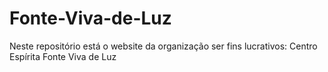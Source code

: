 # Fonte-Viva-de-Luz
Neste repositório está o website da organização ser fins lucrativos: Centro Espírita Fonte Viva de Luz
